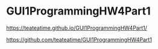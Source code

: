 # GUI1ProgrammingHW4Part1

https://teateatime.github.io/GUI1ProgrammingHW4Part1/

https://github.com/teateatime/GUI1ProgrammingHW4Part1
